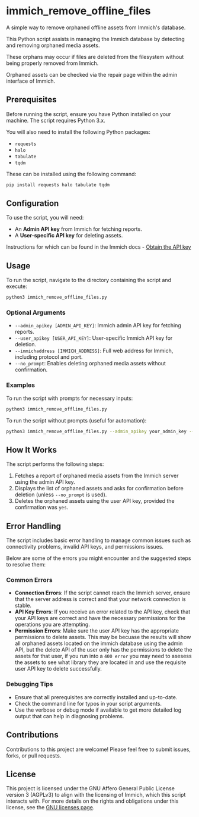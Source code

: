 # immich_remove_offline_files
A simple way to remove orphaned offline assets from Immich's database.

This Python script assists in managing the Immich database by detecting and removing orphaned media assets. 

These orphans may occur if files are deleted from the filesystem without being properly removed from Immich. 

Orphaned assets can be checked via the repair page within the admin interface of Immich.

## Prerequisites

Before running the script, ensure you have Python installed on your machine. The script requires Python 3.x.

You will also need to install the following Python packages:
- `requests`
- `halo`
- `tabulate`
- `tqdm`

These can be installed using the following command:
```bash
pip install requests halo tabulate tqdm
```
## Configuration

To use the script, you will need:
- An **Admin API key** from Immich for fetching reports.
- A **User-specific API key** for deleting assets.

Instructions for which can be found in the Immich docs - [Obtain the API key](https://immich.app/docs/features/command-line-interface#obtain-the-api-key)

## Usage

To run the script, navigate to the directory containing the script and execute:
```bash
python3 immich_remove_offline_files.py
```
### Optional Arguments

- `--admin_apikey [ADMIN_API_KEY]`: Immich admin API key for fetching reports.
- `--user_apikey [USER_API_KEY]`: User-specific Immich API key for deletion.
- `--immichaddress [IMMICH_ADDRESS]`: Full web address for Immich, including protocol and port.
- `--no_prompt`: Enables deleting orphaned media assets without confirmation.

### Examples

To run the script with prompts for necessary inputs:
```bash
python3 immich_remove_offline_files.py
```
To run the script without prompts (useful for automation):
```bash
python3 immich_remove_offline_files.py --admin_apikey your_admin_key --user_apikey your_user_key --immichaddress http://yourimmichserver.com:port
```
## How It Works

The script performs the following steps:
1. Fetches a report of orphaned media assets from the Immich server using the admin API key.
2. Displays the list of orphaned assets and asks for confirmation before deletion (unless `--no_prompt` is used).
3. Deletes the orphaned assets using the user API key, provided the confirmation was `yes`.

## Error Handling

The script includes basic error handling to manage common issues such as connectivity problems, invalid API keys, and permissions issues. 

Below are some of the errors you might encounter and the suggested steps to resolve them:

### Common Errors

- **Connection Errors**: If the script cannot reach the Immich server, ensure that the server address is correct and that your network connection is stable.
- **API Key Errors**: If you receive an error related to the API key, check that your API keys are correct and have the necessary permissions for the operations you are attempting.
- **Permission Errors**: Make sure the user API key has the appropriate permissions to delete assets. This may be becuase the results will show all orphaned assets located on the immich database using the admin API, but the delete API of the user only has the permissions to delete the assets for that user, if you run into a `400 error` you may need to asesess the assets to see what library they are located in and use the requisite user API key to delete successfully.

### Debugging Tips

- Ensure that all prerequisites are correctly installed and up-to-date.
- Check the command line for typos in your script arguments.
- Use the verbose or debug mode if available to get more detailed log output that can help in diagnosing problems.

## Contributions

Contributions to this project are welcome! Please feel free to submit issues, forks, or pull requests.

## License

This project is licensed under the GNU Affero General Public License version 3 (AGPLv3) to align with the licensing of Immich, which this script interacts with. For more details on the rights and obligations under this license, see the [GNU licenses page](https://opensource.org/license/agpl-v3).


